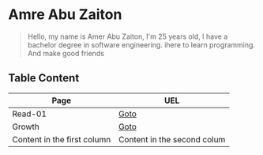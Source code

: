# Amre Abu Zaiton 

>Hello, my name is Amer Abu Zaiton, I'm 25 years old, I have a bachelor degree in software engineering. ihere to learn programming.
>And make good friends

## Table Content 


Page | UEL
------------ | -------------
 Read-01 | [Goto](https://amerabuzaiton123.github.io/Reading_Notes/Read-01)
 Growth | [Goto](https://amerabuzaiton123.github.io/Reading_Notes/Growth)
Content in the first column | Content in the second colum